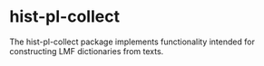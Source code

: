 hist-pl-collect
===============

The hist-pl-collect package implements functionality intended for
constructing LMF dictionaries from texts.
